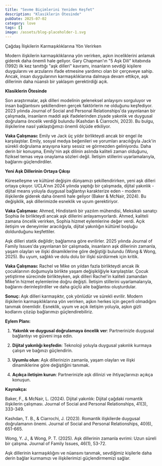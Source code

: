 ```yaml
---
title: "Sevme Biçimlerini Yeniden Keşfet"
description: "Klasiklerin Ötesinde"
pubDate: 2025-07-02
category: love
tags: []
image: /assets/blog-placeholder-1.svg
---
```


Çağdaş İlişkilerin Karmaşıklıklarına Yön Verirken

Modern ilişkilerin karmaşıklıklarına yön verirken, aşkın inceliklerini anlamak giderek daha önemli hale geliyor. Gary Chapman'ın "5 Aşk Dili" kitabında (1992) ilk kez tanıttığı "aşk dilleri" kavramı, insanların sevdiği kişilere duygularını ve arzularını ifade etmesine yardımcı olan bir çerçeveye sahip. Ancak, insan duygularının karmaşıklıklarına dalmaya devam ettikçe, aşk dillerinin daha nüanslı bir yaklaşım gerektirdiği açık.

**Klasiklerin Ötesinde**

Son araştırmalar, aşk dilleri modelinin geleneksel anlayışını sorguluyor ve insan bağlantısını şekillendiren gerçek faktörlerin ne olduğunu keşfediyor. 2023 yılında Journal of Social and Personal Relationships'da yayınlanan bir çalışmada, insanların maddi aşk ifadelerinden ziyade yakınlık ve duygusal doğrulama öncelik verdiği bulundu (Kashdan & Ciarrochi, 2023). Bu bulgu, ilişkilerine nasıl yaklaştığımızı önemli ölçüde etkiliyor.

**Vaka Çalışması:** Emily ve Jack üç yıldır birlikteydi ancak bir engel ile karşılaştılar. Emily, sosyal medya beğenileri ve yorumları aracılığıyla Jack'in sürekli doğrulama arayışına karşı sessiz ve görmezden geliniyordu. Daha derin bir konuşma, Emily'nin aşk dilinin aslında kaliteli zaman olduğunu, fiziksel temas veya onaylama sözleri değil. İletişim stillerini uyarlamalarıyla, bağlarını güçlendirdiler.

**Yeni Aşk Dillerinin Ortaya Çıkışı**

Küreselleşme ve kültürel değişim dünyamızı şekillendirirken, yeni aşk dilleri ortaya çıkıyor. UCLA'nın 2024 yılında yaptığı bir çalışmada, dijital yakınlık - dijital means yoluyla duygusal bağlantıyı karakterize eden - modern ilişkilerde giderek daha önemli hale geliyor (Baker & McNair, 2024). Bu değişiklik, aşk dillerimizde esneklik ve uyum gerektiriyor.

**Vaka Çalışması:** Ahmed, Hindistanlı bir yazılım mühendisi, Meksikalı sanatçı Sophia ile birlikteydi ancak aşk dillerini anlayamıyorlardı. Ahmed, kaliteli zamana öncelik verirken, Sophia hizmet eylemlerine değer verdi. Açık iletişim ve deneyimler aracılığıyla, dijital yakınlığın kültürel boşluğu doldurduğunu keşfettiler.

Aşk dilleri statik değildir; bağlamına göre evrilirler. 2025 yılında Journal of Family Issues'da yayınlanan bir çalışmada, insanların aşk dillerinin zamanla, yaşam olayları ve ilişki dinamiklerine göre değiştiği bulundu (Wong & Wong, 2025). Bu uyum, sağlıklı ve dolu dolu bir ilişki sürdürmek için kritik.

**Vaka Çalışması:** Rachel ve Mike on yıldan fazla birlikteydi ancak ilk çocuklarının doğumuyla birlikte yaşam değişikliğiyle karşılaştılar. Çocuk yetiştirme sürecinde birlikteyken, aşk dilleri Rachel'in kaliteli zamandan Mike'in hizmet eylemlerine doğru değişti. İletişim stillerini uyarlamalarıyla, bağlarını derinleştirdiler ve daha güçlü aile bağlantısı oluşturdular.

**Sonuç:** Aşk dilleri karmaşıktır, çok yönlüdür ve sürekli evrilir. Modern ilişkilerin karmaşıklıklarına yön verirken, aşkın herkes için geçerli olmadığını tanımak önemlidir. Esneklik, uyum ve açık iletişim yoluyla, aşkın gizli kodlarını çözüp bağlarımızı güçlendirebiliriz.

**Eylem Planı:**

1. **Yakınlık ve duygusal doğrulamaya öncelik ver**: Partnerinizle duygusal bağlantıyı ve güveni inşa edin.

2. **Dijital yakınlığı keşfedin**: Teknoloji yoluyla duygusal yakınlık kurmaya çalışın ve bağınızı güçlendirin.

3. **Uyumlu olun**: Aşk dillerinizin zamanla, yaşam olayları ve ilişki dinamiklerine göre değiştiğini tanımak.

4. **Açıkça iletişim kurun**: Partnerinizle aşk dilinizi ve ihtiyaçlarınızı açıkça konuşun.

**Kaynakça:**

Baker, F., & McNair, L. (2024). Dijital yakınlık: Dijital çağdaki romantik ilişkilerin çalışması. Journal of Social and Personal Relationships, 41(3), 333-349.

Kashdan, T. B., & Ciarrochi, J. (2023). Romantik ilişkilerde duygusal doğrulamanın önemi. Journal of Social and Personal Relationships, 40(6), 651-665.

Wong, Y. J., & Wong, P. T. (2025). Aşk dillerinin zamanla evrimi: Uzun süreli bir çalışma. Journal of Family Issues, 46(1), 53-72.

Aşk dillerinin karmaşıklığını ve nüansını tanımak, sevdiğimiz kişilerle daha derin bağlar kurmamızı ve ilişkilerimizi güçlendirmemizi sağlar.